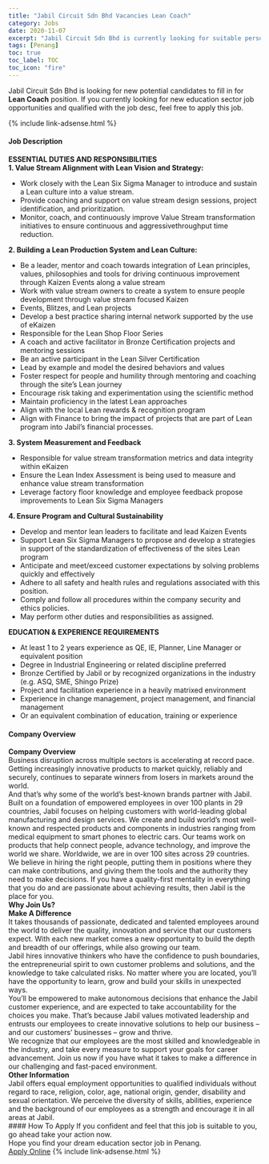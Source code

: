 ```yaml
---
title: "Jabil Circuit Sdn Bhd Vacancies Lean Coach" 
category: Jobs 
date: 2020-11-07 
excerpt: "Jabil Circuit Sdn Bhd is currently looking for suitable person to fill in the Lean Coach which positioned at Penang" 
tags: [Penang] 
toc: true 
toc_label: TOC 
toc_icon: "fire" 
--- 
```


<p>Jabil Circuit Sdn Bhd is looking for new potential candidates to fill in for <b>Lean Coach</b> position. If you currently looking for new education sector job opportunities and qualified with the job desc, feel free to apply this job.
</p>{% include link-adsense.html %} 
 <div><div><div><h4>Job Description</h4></div></div><div><div><span><div><div><strong>ESSENTIAL DUTIES AND RESPONSIBILITIES</strong></div><div><strong>1. Value Stream Alignment with Lean Vision and Strategy:</strong></div><ul><li>Work closely with the Lean Six Sigma Manager to introduce and sustain a Lean culture into a value stream.&#160;</li><li>Provide coaching and support on value stream design sessions, project identification, and prioritization.</li><li>Monitor, coach, and continuously improve Value Stream transformation initiatives to ensure continuous and aggressivethroughput time reduction.</li></ul><div><div><strong>2. Building a Lean Production System and Lean Culture:</strong></div><ul><li>Be a leader, mentor and coach towards integration of Lean principles, values, philosophies and tools for driving continuous improvement through Kaizen Events along a value stream</li><li>Work with value stream owners to create a system to ensure people development through value stream focused Kaizen</li><li>Events, Blitzes, and Lean projects</li><li>Develop a best practice sharing internal network supported by the use of eKaizen</li><li>Responsible for the Lean Shop Floor Series</li><li>A coach and active facilitator in Bronze Certification projects and mentoring sessions</li><li>Be an active participant in the Lean Silver Certification</li><li>Lead by example and model the desired behaviors and values</li><li>Foster respect for people and humility through mentoring and coaching through the site&#8217;s Lean journey</li><li>Encourage risk taking and experimentation using the scientific method</li><li>Maintain proficiency in the latest Lean approaches</li><li>Align with the local Lean rewards &amp; recognition program</li><li>Align with Finance to bring the impact of projects that are part of Lean program into Jabil&#8217;s financial processes.</li></ul><div><div><strong>3. System Measurement and Feedback</strong></div><ul><li>Responsible for value stream transformation metrics and data integrity within eKaizen</li><li>Ensure the Lean Index Assessment is being used to measure and enhance value stream transformation</li><li>Leverage factory floor knowledge and employee feedback propose improvements to Lean Six Sigma Managers</li></ul><strong>4. Ensure Program and Cultural Sustainability</strong><ul><li>Develop and mentor lean leaders to facilitate and lead Kaizen Events</li><li>Support Lean Six Sigma Managers to propose and develop a strategies in support of the standardization of effectiveness of the sites Lean program</li><li>Anticipate and meet/exceed customer expectations by solving problems quickly and effectively</li><li>Adhere to all safety and health rules and regulations associated with this position.</li><li>Comply and follow all procedures within the company security and ethics policies.</li><li>May perform other duties and responsibilities as assigned.</li></ul><div><div><strong>EDUCATION &amp; EXPERIENCE REQUIREMENTS</strong></div><ul><li>At least 1 to 2 years experience as QE, IE, Planner, Line Manager or equivalent position</li><li>Degree in Industrial Engineering or related discipline preferred</li><li>Bronze Certified by Jabil or by recognized organizations in the industry (e.g. ASQ, SME, Shingo Prize)</li><li>Project and facilitation experience in a heavily matrixed environment</li><li>Experience in change management, project management, and financial management</li><li>Or an equivalent combination of education, training or experience</li></ul></div></div></div></div></span></div></div></div> 
<div><div><div><h4>Company Overview</h4></div></div><div><div><span><div><div>
<div>
<div>
<div>
<strong>Company Overview</strong><br>
				Business disruption across multiple sectors is accelerating at record pace. Getting increasingly innovative products to market quickly, reliably and securely, continues to separate winners from losers in markets around the world.<br>
				And that&#8217;s why some of the world&#8217;s best-known brands partner with Jabil.<br>
				Built on a foundation of empowered employees in over 100 plants in 29 countries, Jabil focuses on helping customers with world-leading global manufacturing and design services. We create and build world&#8217;s most well-known and respected products and components in industries ranging from medical equipment to smart phones to electric cars. Our teams work on products that help connect people, advance technology, and improve the world we share. Worldwide, we are in over 100 sites across 29 countries.<br>
				We believe in hiring the right people, putting them in positions where they can make contributions, and giving them the tools and the authority they need to make decisions. If you have a quality-first mentality in everything that you do and are passionate about achieving results, then Jabil is the place for you.&#160;&#160;</div>
<div>
<strong>Why Join Us?<br>
				Make A Difference</strong></div>
<div>
				It takes thousands of passionate, dedicated and talented employees around the world to deliver the quality, innovation and service that our customers expect. With each new market comes a new opportunity to build the depth and breadth of our offerings, while also growing our team.<br>
				Jabil hires innovative thinkers who have the confidence to push boundaries, the entrepreneurial spirit to own customer problems and solutions, and the knowledge to take calculated risks. No matter where you are located, you&#8217;ll have the opportunity to learn, grow and build your skills in unexpected ways.<br>
				You&#8217;ll be empowered to make autonomous decisions that enhance the Jabil customer experience, and are expected to take accountability for the choices you make. That&#8217;s because Jabil values motivated leadership and entrusts our employees to create innovative solutions to help our business &#8211; and our customers&#8217; businesses &#8211; grow and thrive.<br>
				We recognize that our employees are the most skilled and knowledgeable in the industry, and take every measure to support your goals for career advancement. Join us now if you have what it takes to make a difference in our challenging and fast-paced environment.</div>
<strong>Other Information</strong><br>
			Jabil offers equal employment opportunities to qualified individuals without regard to race, religion, color, age, national origin, gender, disability and sexual orientation. We perceive the diversity of skills, abilities, experience and the background of our employees as a strength and encourage it in all areas at Jabil.</div>
</div>
</div></div></span></div></div></div> 
#### How To Apply 
If you confident and feel that this job is suitable to you, go ahead take your action now. <br/> 
Hope you find your dream education sector job in Penang. <br/> 
<a href="https://www.jobstreet.com.my/en/job/lean-coach-4419555?jobId=jobstreet-my-job-4419555&sectionRank=3&token=0~8dc6ec3b-861d-44b6-b755-48b1563e159f&fr=SRP%20View%20In%20New%20Ta" class="btn btn--info" target="_blank" rel="nofollow noopenner">Apply Online</a> 
{% include link-adsense.html %} 